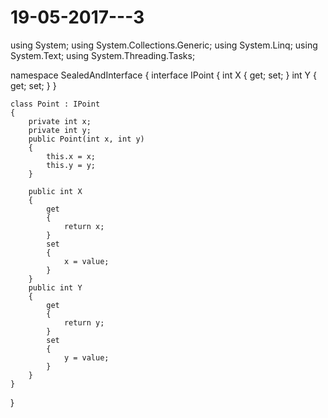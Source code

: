 # 19-05-2017---3

using System;
using System.Collections.Generic;
using System.Linq;
using System.Text;
using System.Threading.Tasks;

namespace SealedAndInterface
{
    interface IPoint
    {
        int X { get; set; }
        int Y { get; set; }
    }


    class Point : IPoint
    {
        private int x;
        private int y;
        public Point(int x, int y)
        {
            this.x = x;
            this.y = y;
        }
       
        public int X
        {
            get
            {
                return x;
            }
            set
            {
                x = value;
            }
        }
        public int Y
        {
            get
            {
                return y;
            }
            set
            {
                y = value;
            }
        }
    }
}
